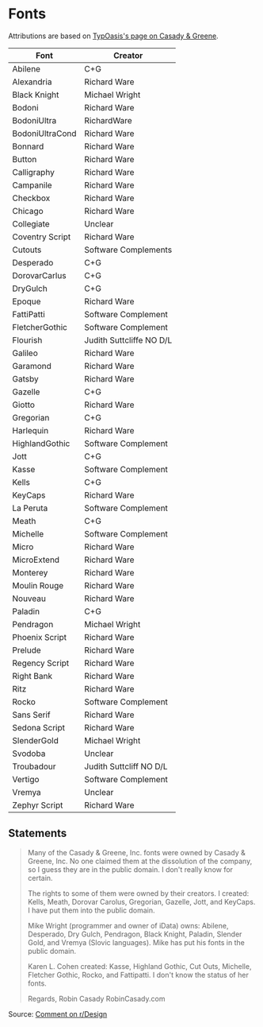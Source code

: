 # Fonts

Attributions are based on
[TypOasis's page on Casady & Greene](https://moorstation.org/typoasis/designers/casady_greene/index.htm).

| Font            | Creator                  |
| --------------- | ------------------------ |
| Abilene         | C+G                      |
| Alexandria      | Richard Ware             |
| Black Knight    | Michael Wright           |
| Bodoni          | Richard Ware             |
| BodoniUltra     | RichardWare              |
| BodoniUltraCond | Richard Ware             |
| Bonnard         | Richard Ware             |
| Button          | Richard Ware             |
| Calligraphy     | Richard Ware             |
| Campanile       | Richard Ware             |
| Checkbox        | Richard Ware             |
| Chicago         | Richard Ware             |
| Collegiate      | Unclear                  |
| Coventry Script | Richard Ware             |
| Cutouts         | Software Complements     |
| Desperado       | C+G                      |
| DorovarCarlus   | C+G                      |
| DryGulch        | C+G                      |
| Epoque          | Richard Ware             |
| FattiPatti      | Software Complement      |
| FletcherGothic  | Software Complement      |
| Flourish        | Judith Suttcliffe NO D/L |
| Galileo         | Richard Ware             |
| Garamond        | Richard Ware             |
| Gatsby          | Richard Ware             |
| Gazelle         | C+G                      |
| Giotto          | Richard Ware             |
| Gregorian       | C+G                      |
| Harlequin       | Richard Ware             |
| HighlandGothic  | Software Complement      |
| Jott            | C+G                      |
| Kasse           | Software Complement      |
| Kells           | C+G                      |
| KeyCaps         | Richard Ware             |
| La Peruta       | Software Complement      |
| Meath           | C+G                      |
| Michelle        | Software Complement      |
| Micro           | Richard Ware             |
| MicroExtend     | Richard Ware             |
| Monterey        | Richard Ware             |
| Moulin Rouge    | Richard Ware             |
| Nouveau         | Richard Ware             |
| Paladin         | C+G                      |
| Pendragon       | Michael Wright           |
| Phoenix Script  | Richard Ware             |
| Prelude         | Richard Ware             |
| Regency Script  | Richard Ware             |
| Right Bank      | Richard Ware             |
| Ritz            | Richard Ware             |
| Rocko           | Software Complement      |
| Sans Serif      | Richard Ware             |
| Sedona Script   | Richard Ware             |
| SlenderGold     | Michael Wright           |
| Svodoba         | Unclear                  |
| Troubadour      | Judith Suttcliff NO D/L  |
| Vertigo         | Software Complement      |
| Vremya          | Unclear                  |
| Zephyr Script   | Richard Ware             |

## Statements

> Many of the Casady & Greene, Inc. fonts were owned by Casady & Greene, Inc. No one claimed them at the dissolution of the company, so I guess they are in the public domain. I don't really know for certain.
>
> The rights to some of them were owned by their creators. I created: Kells, Meath, Dorovar Carolus, Gregorian, Gazelle, Jott, and KeyCaps. I have put them into the public domain.
>
> Mike Wright (programmer and owner of iData) owns: Abilene, Desperado, Dry Gulch, Pendragon, Black Knight, Paladin, Slender Gold, and Vremya (Slovic languages). Mike has put his fonts in the public domain.
>
> Karen L. Cohen created: Kasse, Highland Gothic, Cut Outs, Michelle, Fletcher Gothic, Rocko, and Fattipatti. I don't know the status of her fonts.
>
> Regards, Robin Casady RobinCasady.com

Source: [Comment on r/Design](https://www.reddit.com/r/Design/comments/eyavg/comment/c1c0lb8/?utm_source=share&utm_medium=web3x&utm_name=web3xcss&utm_term=1&utm_content=share_button)
